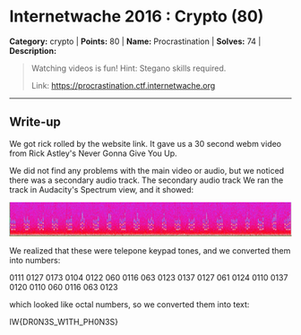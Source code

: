 # Internetwache 2016 : Crypto (80)

**Category:** crypto |
**Points:** 80 |
**Name:** Procrastination |
**Solves:** 74 |
**Description:**

> Watching videos is fun! Hint: Stegano skills required.
>
> Link: 
> https://procrastination.ctf.internetwache.org

___

## Write-up

We got rick rolled by the website link. It gave us a 30 second webm video from Rick Astley's Never Gonna Give You Up.

We did not find any problems with the main video or audio, but we noticed there was a secondary audio track. The secondary audio track 
We ran the track in Audacity's Spectrum view, and it showed:

![](src/audacity.jpg)

We realized that these were telepone keypad tones, and we converted them into numbers:

0111 0127 0173 0104 0122 060 0116 063 0123 0137 0127 061 0124 0110 0137 0120 0110 060 0116 063 0123

which looked like octal numbers, so we converted them into text:

IW{DR0N3S_W1TH_PH0N3S}